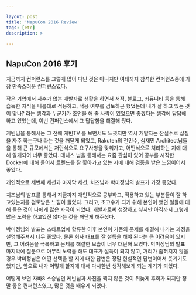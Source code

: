 ```yaml
---

layout: post
title: 'NapuCon 2016 Review'
tags: [etc]
description: >
  
---
```


## NapuCon 2016 후기

지금까지 컨퍼런스를 그렇게 많이 다닌 것은 아니지만 여태까지 참석한 컨퍼런스중에 가장 만족스러운 컨퍼런스였다.

작은 기업에서 사수가 없는 개발자로 생활을 하면서 서적, 블로그, 커뮤니티 등을 통해 습득한 지식을 나름대로 적용하고, 적용 여부를 검토하곤 했었는데
내가 잘 하고 있는 것이 맞나? 라는 생각과 누군가가 조언을 해 줄 사람이 있었으면 좋겠다는 생각에 답답해 하고 있었는데, 이번 컨퍼런스에서 그 답답함을 해결해 줬다.

케빈님을 통해서는 그 전에 케빈TV 를 보면서도 느꼇지만 역시 개발자는 잔실수로 삽질을 자주 하는구나 라는 것을 깨닫게 되었고,
Rakuten의 전민수, 심재민 Architect님들을 통해 큰 규모에서는 저런식으로 요구사항을 맞춰가고, 어떤식으로 처리하는 지에 대해 알게되어 너무 좋았다.
데니스 님을 통해서는 요즘 관심이 있어 공부를 시작한 Docker에 대해 들어서 트렌드를 잘 쫓아가고 있는 지에 대해 검증을 받은 느낌이어서 좋았다.

개인적으로 세번째 세션과 마지막 세션, 치즈님과 박미정님의 발표가 가장 좋았다.

치즈님의 발표를 통해서 지금까지 개인적으로 공부하고, 적용하고 있는 부분들이 잘 하고있는지를 검토받은 느낌이 들었다.
그리고, 초고수가 되기 위해 본인이 했던 일들에 대해 들은 것이 나에게 많은 자극이 되었다.
개발자로써 성장하고 싶지만 아직까지 그렇게 많은 노력을 하고있진 않다는 것을 깨닫게 해주셨다.

박미정님의 발표는 스타트업에 합류한 이후 본인이 기존의 문제를 해결해 나가는 과정을 설명해주셔서 너무 좋았다.
물론 회사 대표를 잘 설득을 해야 된다는 큰 어려움이 있지만, 그 어려움을 극복하고 문제를 해결한 모습이 너무 대단해 보였다.
박미정님의 발표 마지막에 질문으로 아무리 노력을 해도 대표가 설득이 되지 않고,
거리가 좁혀지지 않을 경우 박미정님은 어떤 선택을 할 지에 대한 답변은 정말 현실적인 답변이어서 웃기기도 했지만,
앞으로 내가 어떻게 할지에 대해 다시한번 생각해보게 되는 계기가 되었다.

어떻게 보면 자바8 스승님인 케빈님과 사진을 찍지 않은 것이 뒤늦게 후회가 되지만 정말 좋은 컨퍼런스였고, 많은 것을 배우게 되었다.

